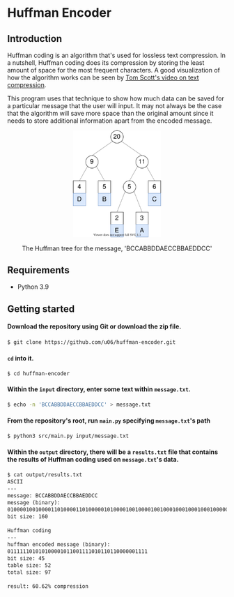 # Huffman Encoder

## Introduction

Huffman coding is an algorithm that's used for lossless text compression. In a nutshell, Huffman coding does its compression by storing the least amount of space for the most frequent characters. A good visualization of how the algorithm works can be seen by [Tom Scott's video on text compression](https://www.youtube.com/watch?v=JsTptu56GM8).

This program uses that technique to show how much data can be saved for a particular message that the user will input. It may not always be the case that the algorithm will save more space than the original amount since it needs to store additional information apart from the encoded message.

<div align="center">
  <img width="40%" src="assets/diagram.svg">
  <p>The Huffman tree for the message, 'BCCABBDDAECCBBAEDDCC'</p>
</div>

## Requirements

- Python 3.9

## Getting started

#### Download the repository using Git or download the zip file.
```bash
$ git clone https://github.com/u06/huffman-encoder.git
```

#### `cd` into it.

```
$ cd huffman-encoder
```

#### Within the `input` directory, enter some text within `message.txt`.

```bash
$ echo -n 'BCCABBDDAECCBBAEDDCC' > message.txt
```

#### From the repository's root, run `main.py` specifying `message.txt`'s path

```bash
$ python3 src/main.py input/message.txt
```

#### Within the `output` directory, there will be a `results.txt` file that contains the results of Huffman coding used on `message.txt`'s data.

```
$ cat output/results.txt
ASCII
---
message: BCCABBDDAECCBBAEDDCC
message (binary): 0100001001000011010000110100000101000010010000100100010001000100010000010100010101000011010000110100001001000010010000010100010101000100010001000100001101000011
bit size: 160

Huffman coding
---
huffman encoded message (binary): 011111101010100001011001111010110110000001111
bit size: 45
table size: 52
total size: 97

result: 60.62% compression
```
